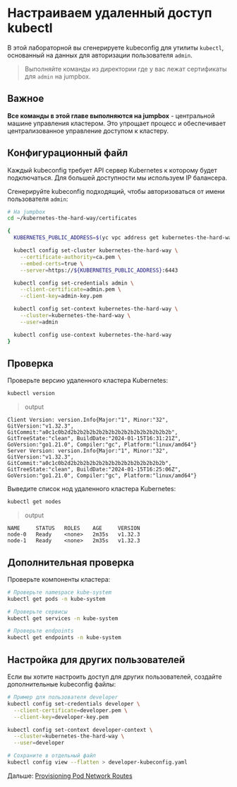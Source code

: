 # Настраиваем удаленный доступ kubectl

В этой лабораторной вы сгенерируете kubeconfig для утилиты `kubectl`, основанный на данных для авторизации
пользователя `admin`.

> Выполняйте команды из директории где у вас лежат сертификаты для `admin` на jumpbox.

## Важное

**Все команды в этой главе выполняются на jumpbox** - центральной машине управления кластером. 
Это упрощает процесс и обеспечивает централизованное управление доступом к кластеру.

## Конфигурационный файл

Каждый kubeconfig требует API сервер Kubernetes к которому будет подключаться. Для большей доступности мы используем IP
балансера.

Сгенерируйте kubeconfig подходящий, чтобы авторизоваться от имени пользователя `admin`:

```bash
# На jumpbox
cd ~/kubernetes-the-hard-way/certificates

{
  KUBERNETES_PUBLIC_ADDRESS=$(yc vpc address get kubernetes-the-hard-way --format json | jq '.external_ipv4_address.address' -r)

  kubectl config set-cluster kubernetes-the-hard-way \
    --certificate-authority=ca.pem \
    --embed-certs=true \
    --server=https://${KUBERNETES_PUBLIC_ADDRESS}:6443

  kubectl config set-credentials admin \
    --client-certificate=admin.pem \
    --client-key=admin-key.pem

  kubectl config set-context kubernetes-the-hard-way \
    --cluster=kubernetes-the-hard-way \
    --user=admin

  kubectl config use-context kubernetes-the-hard-way
}
```

## Проверка

Проверьте версию удаленного кластера Kubernetes:

```bash
kubectl version
```

> output

```
Client Version: version.Info{Major:"1", Minor:"32", GitVersion:"v1.32.3", GitCommit:"a0c1c0b2d2b2b2b2b2b2b2b2b2b2b2b2b2b2b2b2b", GitTreeState:"clean", BuildDate:"2024-01-15T16:31:21Z", GoVersion:"go1.21.0", Compiler:"gc", Platform:"linux/amd64"}
Server Version: version.Info{Major:"1", Minor:"32", GitVersion:"v1.32.3", GitCommit:"a0c1c0b2d2b2b2b2b2b2b2b2b2b2b2b2b2b2b2b", GitTreeState:"clean", BuildDate:"2024-01-15T16:25:06Z", GoVersion:"go1.21.0", Compiler:"gc", Platform:"linux/amd64"}
```

Выведите список нод удаленного кластера Kubernetes:

```bash
kubectl get nodes
```

> output

```
NAME     STATUS   ROLES    AGE     VERSION
node-0   Ready    <none>   2m35s   v1.32.3
node-1   Ready    <none>   2m35s   v1.32.3
```

## Дополнительная проверка

Проверьте компоненты кластера:

```bash
# Проверьте namespace kube-system
kubectl get pods -n kube-system

# Проверьте сервисы
kubectl get services -n kube-system

# Проверьте endpoints
kubectl get endpoints -n kube-system
```

## Настройка для других пользователей

Если вы хотите настроить доступ для других пользователей, создайте дополнительные kubeconfig файлы:

```bash
# Пример для пользователя developer
kubectl config set-credentials developer \
  --client-certificate=developer.pem \
  --client-key=developer-key.pem

kubectl config set-context developer-context \
  --cluster=kubernetes-the-hard-way \
  --user=developer

# Сохраните в отдельный файл
kubectl config view --flatten > developer-kubeconfig.yaml
```

Дальше: [Provisioning Pod Network Routes](12-pod-network-routes.md)
